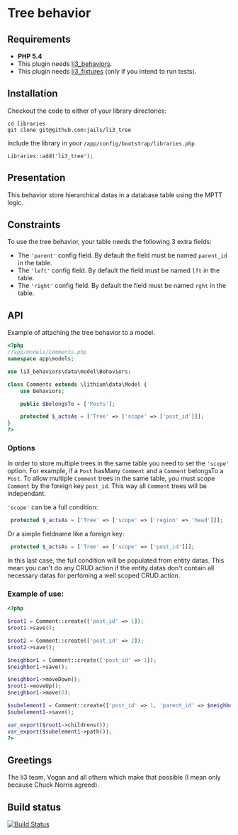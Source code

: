 # Tree behavior

## Requirements

- **PHP 5.4**
- This plugin needs [li3_behaviors](https://github.com/jails/li3_behaviors).
- This plugin needs [li3_fixtures](https://github.com/UnionOfRAD/li3_fixtures) (only if you intend to run tests).

## Installation

Checkout the code to either of your library directories:

```
cd libraries
git clone git@github.com:jails/li3_tree
```

Include the library in your `/app/config/bootstrap/libraries.php`

```
Libraries::add('li3_tree');
```

## Presentation

This behavior store hierarchical datas in a database table using the MPTT logic.

## Constraints

To use the tree behavior, your table needs the following 3 extra fields:

- The `'parent'` config field. By default the field must be named `parent_id` in the table.
- The `'left'` config field. By default the field must be named `lft` in the table.
- The `'right'` config field. By default the field must be named `rght` in the table.

## API

Example of attaching the tree behavior to a model:

```php
<?php
//app/models/Comments.php
namespace app\models;

use li3_behaviors\data\model\Behaviors;

class Comments extends \lithium\data\Model {
	use Behaviors;

	public $belongsTo = ['Posts'];

    protected $_actsAs = ['Tree' => ['scope' => ['post_id']]];
}
?>
```

### Options

In order to store multiple trees in the same table you need to set the `'scope'` option. For example, if a `Post` hasMany `Comment` and a `Comment` belongsTo a `Post`. To allow multiple `Comment` trees in the same table, you must scope `Comment` by the foreign key `post_id`. This way all `Comment` trees will be independant.

`'scope'` can be a full condition:

```php
 protected $_actsAs = ['Tree' => ['scope' => ['region' => 'head']]];
```

Or a simple fieldname like a foreign key:

```php
 protected $_actsAs = ['Tree' => ['scope' => ['post_id']]];
```

In this last case, the full condition will be populated from entity datas. This mean you can't do any CRUD action if the entity datas don't contain all necessary datas for perfoming a well scoped CRUD action.

### Example of use:
```php
<?php

$root1 = Comment::create(['post_id' => 1]);
$root1->save();

$root2 = Comment::create(['post_id' => 2]);
$root2->save();

$neighbor1 = Comment::create(['post_id' => 1]);
$neighbor1->save();

$neighbor1->moveDown();
$root1->moveUp();
$neighbor1->move(0);

$subelement1 = Comment::create(['post_id' => 1, 'parent_id' => $neighbor1->id]);
$subelement1->save();

var_export($root1->childrens());
var_export($subelement1->path());
?>
```

## Greetings

The li3 team, Vogan and all others which make that possible (I mean only because Chuck Norris agreed).

## Build status
[![Build Status](https://secure.travis-ci.org/jails/li3_tree.png?branch=master)](http://travis-ci.org/jails/li3_tree)


